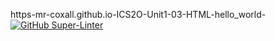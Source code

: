 https-mr-coxall.github.io-ICS2O-Unit1-03-HTML-hello_world-
[![GitHub Super-Linter](https://github.com/<OWNER>/<REPOSITORY>/workflows/Lint%20Code%20Base/badge.svg)](https://github.com/marketplace/actions/super-linter)
